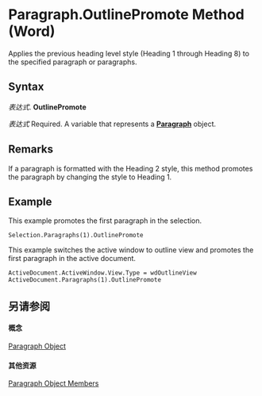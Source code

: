 
# Paragraph.OutlinePromote Method (Word)

Applies the previous heading level style (Heading 1 through Heading 8) to the specified paragraph or paragraphs.


## Syntax

 _表达式_. **OutlinePromote**

 _表达式_ Required. A variable that represents a **[Paragraph](0a704079-a082-4ab1-841b-fc0d49dd26d4.md)** object.


## Remarks

If a paragraph is formatted with the Heading 2 style, this method promotes the paragraph by changing the style to Heading 1.


## Example

This example promotes the first paragraph in the selection.


```
Selection.Paragraphs(1).OutlinePromote
```

This example switches the active window to outline view and promotes the first paragraph in the active document.




```
ActiveDocument.ActiveWindow.View.Type = wdOutlineView 
ActiveDocument.Paragraphs(1).OutlinePromote
```


## 另请参阅


#### 概念


[Paragraph Object](0a704079-a082-4ab1-841b-fc0d49dd26d4.md)
#### 其他资源


[Paragraph Object Members](http://msdn.microsoft.com/library/e1fc5b91-e908-580e-ab72-898648a5c0c3%28Office.15%29.aspx)